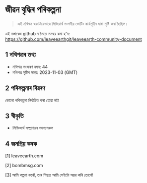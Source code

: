 # জীৱন বৃদ্ধিৰ পৰিকল্পনা

>এই নথিখন স্বয়ংক্ৰিয়ভাৱে লিভিয়াৰ্থ সংসদীয় ভোটিং কাৰ্যসূচীৰ দ্বাৰা সৃষ্টি কৰা হৈছিল।

এই দস্তাবেজ github ৰ সৈতে সমন্বয় কৰা হ'ব: https://github.com/leaveearthgit/leaveearth-community-document

## 1 নথিপত্ৰৰ তথ্য

- নথিপত্ৰ সংস্কৰণ নম্বৰ: 44
- নথিপত্ৰ সৃষ্টিৰ সময়: 2023-11-03 (GMT)

## 2 পৰিকল্পনাৰ বিৱৰণ

কোনো পৰিকল্পনা নিৰ্বাচিত কৰা হোৱা নাই

## 3 স্বীকৃতি
* লিভিআৰ্থ সম্প্ৰদায়ৰ সদস্যসকল

## 4 জনপ্ৰিয় কৰক
[1] leaveearth.com

[2] bombmsg.com

[3] আমি কল্পনা কৰোঁ, তাৰ পিছত আমি সেইটো সম্ভৱ কৰি তোলোঁ